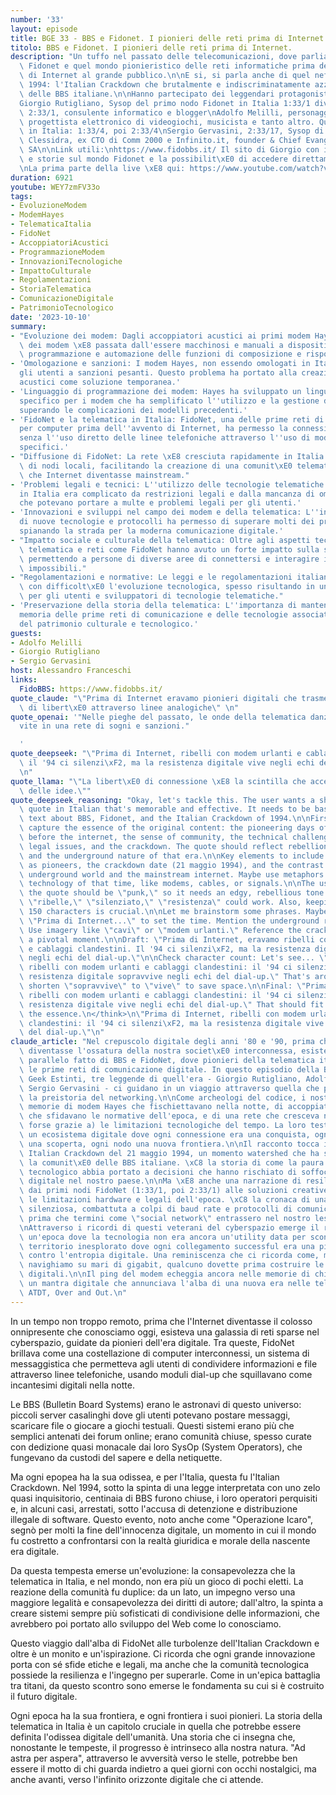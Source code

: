 ```yaml
---
number: '33'
layout: episode
title: BGE 33 - BBS e Fidonet. I pionieri delle reti prima di Internet.
titolo: BBS e Fidonet. I pionieri delle reti prima di Internet.
description: "Un tuffo nel passato delle telecomunicazioni, dove parliamo di BBS,\
  \ Fidonet e quel mondo pionieristico delle reti informatiche prima dell'approdo\
  \ di Internet al grande pubblico.\n\nE si, si parla anche di quel nefasto 21 maggio\
  \ 1994: l'Italian Crackdown che brutalmente e indiscriminatamente azzoppo' la scena\
  \ delle BBS italiane.\n\nHanno partecipato dei leggendari protagonisti di quei tempi:\n\
  Giorgio Rutigliano, Sysop del primo nodo Fidonet in Italia 1:33/1 diventato poi\
  \ 2:33/1, consulente informatico e blogger\nAdolfo Melilli, personaggio poliedrico,\
  \ progettista elettronico di videogiochi, musicista e tanto altro. Quarto nodo Fidonet\
  \ in Italia: 1:33/4, poi 2:33/4\nSergio Gervasini, 2:33/17, Sysop di  I.D.F. e poi\
  \ Clessidra, ex CTO di Comm 2000 e Infinito.it, founder & Chief Evangelist at BCyber\
  \ SA\n\nLink utili:\nhttps://www.fidobbs.it/ Il sito di Giorgio con informazioni\
  \ e storie sul mondo Fidonet e la possibilit\xE0 di accedere direttamente via Web\n\
  \nLa prima parte della live \xE8 qui: https://www.youtube.com/watch?v=3X50y-RpirA"
duration: 6921
youtube: WEY7zmFV33o
tags:
- EvoluzioneModem
- ModemHayes
- TelematicaItalia
- FidoNet
- AccoppiatoriAcustici
- ProgrammazioneModem
- InnovazioniTecnologiche
- ImpattoCulturale
- Regolamentazioni
- StoriaTelematica
- ComunicazioneDigitale
- PatrimonioTecnologico
date: '2023-10-10'
summary:
- "Evoluzione dei modem: Dagli accoppiatori acustici ai primi modem Hayes, la tecnologia\
  \ dei modem \xE8 passata dall'essere macchinosi e manuali a dispositivi che permettevano\
  \ programmazione e automazione delle funzioni di composizione e risposta."
- 'Omologazione e sanzioni: I modem Hayes, non essendo omologati in Italia, esponevano
  gli utenti a sanzioni pesanti. Questo problema ha portato alla creazione di accoppiatori
  acustici come soluzione temporanea.'
- 'Linguaggio di programmazione dei modem: Hayes ha sviluppato un linguaggio di programmazione
  specifico per i modem che ha semplificato l''utilizzo e la gestione delle operazioni,
  superando le complicazioni dei modelli precedenti.'
- 'FidoNet e la telematica in Italia: FidoNet, una delle prime reti di comunicazione
  per computer prima dell''avvento di Internet, ha permesso la connessione tra sistemi
  senza l''uso diretto delle linee telefoniche attraverso l''uso di modem e software
  specifici.'
- "Diffusione di FidoNet: La rete \xE8 cresciuta rapidamente in Italia grazie all'apertura\
  \ di nodi locali, facilitando la creazione di una comunit\xE0 telematica ben prima\
  \ che Internet diventasse mainstream."
- 'Problemi legali e tecnici: L''utilizzo delle tecnologie telematiche e dei modem
  in Italia era complicato da restrizioni legali e dalla mancanza di omologazioni,
  che potevano portare a multe e problemi legali per gli utenti.'
- 'Innovazioni e sviluppi nel campo dei modem e della telematica: L''introduzione
  di nuove tecnologie e protocolli ha permesso di superare molti dei problemi iniziali,
  spianando la strada per la moderna comunicazione digitale.'
- "Impatto sociale e culturale della telematica: Oltre agli aspetti tecnologici, la\
  \ telematica e reti come FidoNet hanno avuto un forte impatto sulla societ\xE0,\
  \ permettendo a persone di diverse aree di connettersi e interagire in modi precedentemente\
  \ impossibili."
- "Regolamentazioni e normative: Le leggi e le regolamentazioni italiane hanno seguito\
  \ con difficolt\xE0 l'evoluzione tecnologica, spesso risultando in un contesto complicato\
  \ per gli utenti e sviluppatori di tecnologie telematiche."
- 'Preservazione della storia della telematica: L''importanza di mantenere viva la
  memoria delle prime reti di comunicazione e delle tecnologie associate come parte
  del patrimonio culturale e tecnologico.'
guests:
- Adolfo Melilli
- Giorgio Rutigliano
- Sergio Gervasini
host: Alessandro Franceschi
links:
  FidoBBS: https://www.fidobbs.it/
quote_claude: "\"Prima di Internet eravamo pionieri digitali che trasmettevano bit\
  \ di libert\xE0 attraverso linee analogiche\" \n"
quote_openai: '"Nelle pieghe del passato, le onde della telematica danzano, tessendo
  vite in una rete di sogni e sanzioni."

  '
quote_deepseek: "\"Prima di Internet, ribelli con modem urlanti e cablaggi clandestini:\
  \ il '94 ci silenzi\xF2, ma la resistenza digitale vive negli echi del dial-up.\"\
  \n"
quote_llama: "\"La libert\xE0 di connessione \xE8 la scintilla che accende la rivoluzione\
  \ delle idee.\""
quote_deepseek_reasoning: "Okay, let's tackle this. The user wants a short, impactful\
  \ quote in Italian that's memorable and effective. It needs to be based on the provided\
  \ text about BBS, Fidonet, and the Italian Crackdown of 1994.\n\nFirst, I need to\
  \ capture the essence of the original content: the pioneering days of computer networks\
  \ before the internet, the sense of community, the technical challenges with modems,\
  \ legal issues, and the crackdown. The quote should reflect rebellion, nostalgia,\
  \ and the underground nature of that era.\n\nKey elements to include: BBS/Fidonet\
  \ as pioneers, the crackdown date (21 maggio 1994), and the contrast between their\
  \ underground world and the mainstream internet. Maybe use metaphors related to\
  \ technology of that time, like modems, cables, or signals.\n\nThe user mentioned\
  \ the quote should be \"punk,\" so it needs an edgy, rebellious tone. Words like\
  \ \"ribelle,\" \"silenziato,\" \"resistenza\" could work. Also, keeping it under\
  \ 150 characters is crucial.\n\nLet me brainstorm some phrases. Maybe start with\
  \ \"Prima di Internet...\" to set the time. Mention the underground resistance.\
  \ Use imagery like \"cavi\" or \"modem urlanti.\" Reference the crackdown date as\
  \ a pivotal moment.\n\nDraft: \"Prima di Internet, eravamo ribelli con modem urlanti\
  \ e cablaggi clandestini. Il '94 ci silenzi\xF2, ma la resistenza digitale sopravvive\
  \ negli echi del dial-up.\"\n\nCheck character count: Let's see... \"Prima di Internet,\
  \ ribelli con modem urlanti e cablaggi clandestini: il '94 ci silenzi\xF2, ma la\
  \ resistenza digitale sopravvive negli echi del dial-up.\" That's around 150. Maybe\
  \ shorten \"sopravvive\" to \"vive\" to save space.\n\nFinal: \"Prima di Internet,\
  \ ribelli con modem urlanti e cablaggi clandestini: il '94 ci silenzi\xF2, ma la\
  \ resistenza digitale vive negli echi del dial-up.\" That should fit and capture\
  \ the essence.\n</think>\n\"Prima di Internet, ribelli con modem urlanti e cablaggi\
  \ clandestini: il '94 ci silenzi\xF2, ma la resistenza digitale vive negli echi\
  \ del dial-up.\"\n"
claude_article: "Nel crepuscolo digitale degli anni '80 e '90, prima che Internet\
  \ diventasse l'ossatura della nostra societ\xE0 interconnessa, esisteva un mondo\
  \ parallelo fatto di BBS e FidoNet, dove pionieri della telematica italiana tessevano\
  \ le prime reti di comunicazione digitale. In questo episodio della Brigata dei\
  \ Geek Estinti, tre leggende di quell'era - Giorgio Rutigliano, Adolfo Melilli e\
  \ Sergio Gervasini - ci guidano in un viaggio attraverso quella che potremmo definire\
  \ la preistoria del networking.\n\nCome archeologi del codice, i nostri ospiti disseppelliscono\
  \ memorie di modem Hayes che fischiettavano nella notte, di accoppiatori acustici\
  \ che sfidavano le normative dell'epoca, e di una rete che cresceva nonostante (o\
  \ forse grazie a) le limitazioni tecnologiche del tempo. La loro testimonianza rivela\
  \ un ecosistema digitale dove ogni connessione era una conquista, ogni protocollo\
  \ una scoperta, ogni nodo una nuova frontiera.\n\nIl racconto tocca il fatidico\
  \ Italian Crackdown del 21 maggio 1994, un momento watershed che ha segnato profondamente\
  \ la comunit\xE0 delle BBS italiane. \xC8 la storia di come la paura dell'ignoto\
  \ tecnologico abbia portato a decisioni che hanno rischiato di soffocare l'innovazione\
  \ digitale nel nostro paese.\n\nMa \xE8 anche una narrazione di resilienza e ingegno:\
  \ dai primi nodi FidoNet (1:33/1, poi 2:33/1) alle soluzioni creative per aggirare\
  \ le limitazioni hardware e legali dell'epoca. \xC8 la cronaca di una rivoluzione\
  \ silenziosa, combattuta a colpi di baud rate e protocolli di comunicazione, molto\
  \ prima che termini come \"social network\" entrassero nel nostro lessico quotidiano.\n\
  \nAttraverso i ricordi di questi veterani del cyberspazio emerge il ritratto di\
  \ un'epoca dove la tecnologia non era ancora un'utility data per scontata, ma un\
  \ territorio inesplorato dove ogni collegamento successful era una piccola vittoria\
  \ contro l'entropia digitale. Una reminiscenza che ci ricorda come, mentre oggi\
  \ navighiamo su mari di gigabit, qualcuno dovette prima costruire le prime zattere\
  \ digitali.\n\nIl ping del modem echeggia ancora nelle memorie di chi c'era, come\
  \ un mantra digitale che annunciava l'alba di una nuova era nelle telecomunicazioni.\
  \ ATDT, Over and Out.\n"
---
```

In un tempo non troppo remoto, prima che l'Internet diventasse il colosso onnipresente che conosciamo oggi, esisteva una galassia di reti sparse nel cyberspazio, guidate da pionieri dell'era digitale. Tra queste, FidoNet brillava come una costellazione di computer interconnessi, un sistema di messaggistica che permetteva agli utenti di condividere informazioni e file attraverso linee telefoniche, usando moduli dial-up che squillavano come incantesimi digitali nella notte.

Le BBS (Bulletin Board Systems) erano le astronavi di questo universo: piccoli server casalinghi dove gli utenti potevano postare messaggi, scaricare file o giocare a giochi testuali. Questi sistemi erano più che semplici antenati dei forum online; erano comunità chiuse, spesso curate con dedizione quasi monacale dai loro SysOp (System Operators), che fungevano da custodi del sapere e della netiquette.

Ma ogni epopea ha la sua odissea, e per l'Italia, questa fu l'Italian Crackdown. Nel 1994, sotto la spinta di una legge interpretata con uno zelo quasi inquisitorio, centinaia di BBS furono chiuse, i loro operatori perquisiti e, in alcuni casi, arrestati, sotto l'accusa di detenzione e distribuzione illegale di software. Questo evento, noto anche come "Operazione Icaro", segnò per molti la fine dell'innocenza digitale, un momento in cui il mondo fu costretto a confrontarsi con la realtà giuridica e morale della nascente era digitale.

Da questa tempesta emerse un'evoluzione: la consapevolezza che la telematica in Italia, e nel mondo, non era più un gioco di pochi eletti. La reazione della comunità fu duplice: da un lato, un impegno verso una maggiore legalità e consapevolezza dei diritti di autore; dall'altro, la spinta a creare sistemi sempre più sofisticati di condivisione delle informazioni, che avrebbero poi portato allo sviluppo del Web come lo conosciamo.

Questo viaggio dall'alba di FidoNet alle turbolenze dell'Italian Crackdown e oltre è un monito e un'ispirazione. Ci ricorda che ogni grande innovazione porta con sé sfide etiche e legali, ma anche che la comunità tecnologica possiede la resilienza e l'ingegno per superarle. Come in un'epica battaglia tra titani, da questo scontro sono emerse le fondamenta su cui si è costruito il futuro digitale.

Ogni epoca ha la sua frontiera, e ogni frontiera i suoi pionieri. La storia della telematica in Italia è un capitolo cruciale in quella che potrebbe essere definita l'odissea digitale dell'umanità. Una storia che ci insegna che, nonostante le tempeste, il progresso è intrinseco alla nostra natura. "Ad astra per aspera", attraverso le avversità verso le stelle, potrebbe ben essere il motto di chi guarda indietro a quei giorni con occhi nostalgici, ma anche avanti, verso l'infinito orizzonte digitale che ci attende.